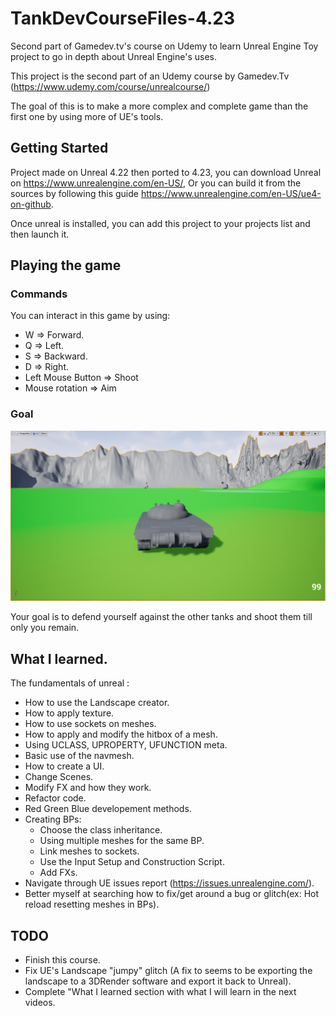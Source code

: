 # TankDevCourseFiles-4.23
Second part of Gamedev.tv's course on Udemy to learn Unreal Engine
Toy project to go in depth about Unreal Engine's uses.

This project is the second part of an Udemy course by Gamedev.Tv (https://www.udemy.com/course/unrealcourse/)

The goal of this is to make a more complex and complete game than the first one by using more of UE's tools.

## Getting Started

Project made on Unreal 4.22 then ported to 4.23, you can download Unreal on https://www.unrealengine.com/en-US/,
Or you can build it from the sources by following this guide https://www.unrealengine.com/en-US/ue4-on-github.

Once unreal is installed, you can add this project to your projects list and then launch it.

## Playing the game

### Commands

You can interact in this game by using:
 * W => Forward.
 * Q => Left.
 * S => Backward.
 * D => Right.
 * Left Mouse Button => Shoot
 * Mouse rotation => Aim

### Goal
![Image Du Jeu](https://github.com/Clemyxy/TankDevCourseFiles-4.23/blob/master/TankDevCourseScreen.png)

Your goal is to defend yourself against the other tanks and shoot them till only you remain.


## What I learned.
The fundamentals of unreal :<br/>

* How to use the Landscape creator.
* How to apply texture.
* How to use sockets on meshes.
* How to apply and modify the hitbox of a mesh.
* Using UCLASS, UPROPERTY, UFUNCTION meta.
* Basic use of the navmesh.
* How to create a UI.
* Change Scenes.
* Modify FX and how they work.
* Refactor code.
* Red Green Blue developement methods.
* Creating BPs:
  * Choose the class inheritance.
  * Using multiple meshes for the same BP.
  * Link meshes to sockets.
  * Use the Input Setup and Construction Script.
  * Add FXs.
* Navigate through UE issues report (https://issues.unrealengine.com/).
* Better myself at searching how to fix/get around a bug or glitch(ex: Hot reload resetting meshes in BPs).

## TODO

* Finish this course.
* Fix UE's Landscape "jumpy" glitch (A fix to seems to be exporting the landscape to a 3DRender software and export it back
to Unreal).
* Complete "What I learned section with what I will learn in the next videos.
